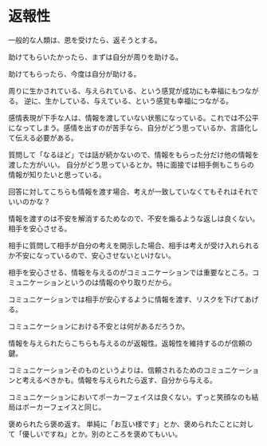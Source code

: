 # 返報性

一般的な人類は、恩を受けたら、返そうとする。

助けてもらいたかったら、まずは自分が周りを助ける。

助けてもらったら、今度は自分が助ける。

周りに生かされている、与えられている、という感覚が成功にも幸福にもつながる。
逆に、生かしている、与えている、という感覚も幸福につながる。

感情表現が下手な人は、情報を渡していない状態になっている。これでは不公平になってしまう。感情を出すのが苦手なら、自分がどう思っているか、言語化して伝える必要がある。

質問して「なるほど」では話が続かないので、情報をもらった分だけ他の情報を渡した方がいい。
自分がどう思っているとか。特に面接では相手側もこちらの情報が知りたいと思っている。

回答に対してこちらも情報を渡す場合、考えが一致していなくてもそれはそれでいいのかな？

情報を渡すのは不安を解消するためなので、不安を煽るような返しは良くない。相手を安心させる。

相手に質問して相手が自分の考えを開示した場合、相手は考えが受け入れられるか不安になっているので、安心させないといけない。

相手を安心させる、情報を与えるのがコミュニケーションでは重要なところ。コミュニケーションというのは情報のやり取りだから。

コミュニケーションでは相手が安心するように情報を渡す、リスクを下げてあげる。

コミュニケーションにおける不安とは何があるだろうか。

情報を与えられたらこちらも与えるのが返報性。返報性を維持するのが信頼の鍵。

コミュニケーションそのものというよりは、信頼されるためのコミュニケーションと考えるべきかも。情報を与えられたら返す、自分から与える。

コミュニケーションにおいてポーカーフェイスは良くない。ずっと笑顔なのも結局はポーカーフェイスと同じ。

褒められたら褒め返す。
単純に「お互い様です」とか、褒められたことに対して「優しいですね」とか。別のところを褒めてもいい。
